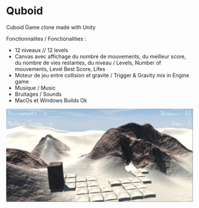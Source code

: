 # Quboid
 Cuboid Game clone made with Unity

Fonctionnalites / Fonctionalities :
- 12 niveaux // 12 levels
- Canvas avec affichage du nombre de mouvements, du meilleur score, du nombre de vies restantes, du niveau / Levels, Number of mouvements, Level Best Score, Lifes
- Moteur de jeu entre collision et gravite / Trigger & Gravity mix in Engine game
- Musique / Music
- Bruitages / Sounds
- MacOs et Windows Builds Ok

<img src="Capture.png" width="640">
